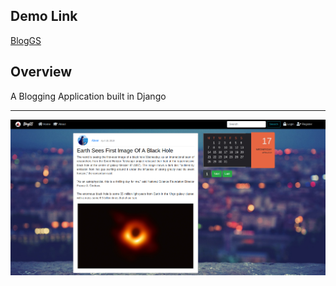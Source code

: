 ## Demo Link
[BlogGS](https://www.abeergs.com)

## Overview
A Blogging Application built in Django
***

![](https://raw.githubusercontent.com/beingabeer/BlogGS/master/django_project/blog.png)
